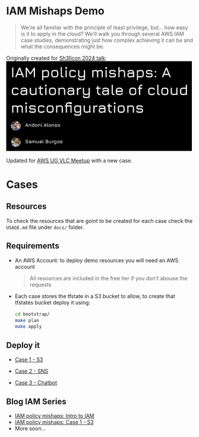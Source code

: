 # IAM Mishaps Demo
> We're all familiar with the principle of least privilege, but... how easy is it to apply in the cloud? We'll walk you through several AWS IAM case studies, demonstrating just how complex achieving it can be and what the consequences might be.

Originally created for [Sh3llcon 2024 talk](https://sh3llcon.es/programa/):
<br><img src="./assets/sh3llcon_talk.png" width="500">

Updated for [AWS UG VLC Meetup](https://www.meetup.com/aws-valencia/events/303501987) with a new case.



# Cases

## Resources

To check the resources that are goint to be created for each case check the `USAGE.md` file under `docs/` folder.

## Requirements

- An AWS Account: to deploy demo resources you will need an AWS account
  > All resources are included in the free tier if you don't abouse the requests

- Each case stores the tfstate in a S3 bucket to allow, to create that tfstates bucket deploy it using:
  ```bash
  cd bootstrap/
  make plan
  make apply
  ```

## Deploy it

- [Case 1 - S3](./case1_s3/README.md)

- [Case 2 - SNS](./case2_sns/README.md)

- [Case 3 - Chatbot](./case3_chatbot/README.md)

## Blog IAM Series
- [IAM policy mishaps: Intro to IAM](https://unicrons.cloud/en/2024/02/20/iam-policy-mishaps-intro-to-iam/)
- [IAM policy mishaps: Case 1 - S3](https://unicrons.cloud/en/2024/06/01/iam-policy-mishaps-case-1---s3/)
- More soon...

